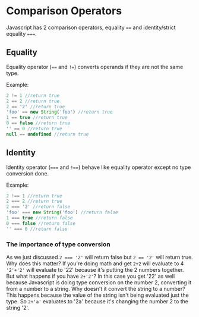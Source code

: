# Comparison Operators
Javascript has 2 comparison operators, equality `==` and identity/strict equality `===`.

## Equality
Equality operator (`==` and `!=`) converts operands if they are not the same type.

Example:
```javascript
2 != 1 //return true
2 == 2 //return true
2 == '2' //return true
'foo' == new String('foo') //return true
1 == true //return true
0 == false //return true
'' == 0 //return true
null == undefined //return true
```
## Identity
Identity operator (`===` and `!==`) behave like equality operator except no type conversion done.

Example:
```javascript
2 !== 1 //return true
2 === 2 //return true
2 === '2' //return false
'foo' === new String('foo') //return false
1 === true //return false
0 === false //return false
'' === 0 //return false
```

### The importance of type conversion
As we just discussed `2 === '2'` will return false but `2 == '2'` will return true. Why does this matter? If you're doing math and get `2+2` will evaluate to 4 `'2'+'2'` will evaluate to '22' because it's putting the 2 numbers together. But what happens if you have `2+'2'`? In this case you get '22' as well because Javascript is doing type conversion on the number 2, converting it from a number to a string. Why doesn't it convert the string to a number? This happens because the value of the string isn't being evaluated just the type. So `2+'a'` evaluates to '2a' because it's changing the number 2 to the string '2'.
